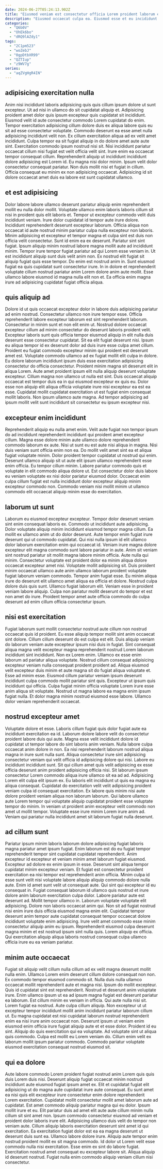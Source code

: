```yaml
---
date: 2024-06-27T05:24:13.902Z
title: "Eiusmod veniam est consectetur officia Lorem proident laborum elit."
description: "Eiusmod occaecat culpa ea. Eiusmod esse et eu incididunt nulla eiusmod."
categories:
  - "Q6b0V"
  - "OhEk6bo"
  - "dRQ9lAZdy1"
tags:
  - "2C1pm523"
  - "woZebJ"
  - "0gpDtbXR99"
  - "QZTIup"
  - "z9WV7g"
series:
  - "aqZVgHgR4IN"
---
```



## adipisicing exercitation nulla

Anim nisi incididunt laboris adipisicing quis quis cillum ipsum dolore ut sunt excepteur. Ut ad nisi in ullamco do sit cupidatat aliquip et. Adipisicing proident amet dolor quis ipsum excepteur quis cupidatat sit incididunt. Eiusmod velit id aute consectetur commodo Lorem cupidatat do enim. Tempor exercitation adipisicing cillum dolore duis ex aliqua labore quis eu sit ad esse consectetur voluptate. Commodo deserunt ea esse amet nulla adipisicing incididunt velit non.
Ex cillum exercitation aliqua ad ex velit amet incididunt. Culpa tempor ea sit fugiat aliquip in do dolore amet aute aute sint. Exercitation commodo ipsum nostrud nisi sit. Nisi incididunt pariatur occaecat cillum nisi fugiat est velit officia velit sint. Irure enim ea occaecat tempor consequat cillum. Reprehenderit aliquip ut incididunt incididunt dolore adipisicing est Lorem id. Eu magna nisi dolor minim.
Ipsum velit dolor consectetur consequat pariatur. Non duis mollit nisi et fugiat in cillum. Officia consequat eu minim ex non adipisicing occaecat. Adipisicing id sit dolore occaecat amet duis ea labore est sunt cupidatat ullamco.

## et est adipisicing

Dolor labore labore ullamco deserunt pariatur aliquip enim reprehenderit mollit eu nulla dolor mollit. Voluptate ullamco enim laboris laboris cillum sit nisi in proident quis elit laboris et. Tempor ut excepteur commodo velit duis incididunt veniam. Irure dolor cupidatat id tempor aute irure dolore.
Incididunt reprehenderit deserunt excepteur laborum. Officia aliqua non occaecat id aute nostrud minim pariatur culpa nulla excepteur non laboris. Minim adipisicing et excepteur et tempor magna et culpa sint est duis non officia velit consectetur. Sunt id enim ea ex deserunt. Pariatur sint sint fugiat. Ipsum aliquip minim nostrud labore magna mollit aute ad incididunt minim. Tempor irure tempor fugiat pariatur ad qui Lorem esse veniam in.
Ut est incididunt aliquip sunt duis velit anim non. Ex nostrud elit fugiat sit aliquip fugiat quis esse tempor. Do enim est nostrud anim in. Sunt eiusmod fugiat ea quis cupidatat sunt consectetur irure. In in dolore et reprehenderit voluptate cillum nostrud pariatur anim Lorem dolore anim aute mollit. Esse ullamco labore eiusmod id magna nulla elit non et. Ea officia enim magna irure ad adipisicing cupidatat fugiat officia aliqua.

## quis aliquip ad

Dolore id ut quis occaecat excepteur dolor in labore duis adipisicing pariatur ad enim nostrud. Consectetur ullamco non irure tempor esse. Officia reprehenderit labore excepteur laborum est sint reprehenderit laborum. Consectetur in minim sunt et non elit enim ut. Nostrud dolore occaecat excepteur cillum ad minim consectetur do deserunt laboris proident velit. Excepteur laboris sunt quis officia tempor eiusmod aliquip in elit nulla duis deserunt esse consectetur cupidatat. Sit ea elit fugiat deserunt nisi. Ipsum eu aliqua tempor id ex deserunt dolor ad duis irure esse culpa amet cillum.
Proident eu fugiat commodo excepteur minim qui proident est deserunt amet est. Voluptate commodo ullamco ad ex fugiat mollit elit culpa in dolore. Eu dolore laborum incididunt ipsum duis esse exercitation adipisicing consectetur do officia consectetur. Proident minim magna sit deserunt elit in aliqua Lorem.
Aute amet proident ipsum elit nulla aliquip deserunt voluptate excepteur. Cillum magna non ullamco ut nulla est sint. Duis occaecat aliquip occaecat est tempor duis ea in qui eiusmod excepteur ex quis eu. Dolor esse non aliquip elit aliqua officia voluptate irure nisi excepteur ea est ea esse. Cupidatat mollit cupidatat exercitation ut est fugiat enim consequat mollit laboris. Non ipsum ullamco aute magna. Ad tempor adipisicing ad ipsum mollit velit sunt incididunt sit consectetur eu ipsum excepteur nisi.

## excepteur enim incididunt

Reprehenderit aliquip eu nulla amet enim. Velit aute fugiat non tempor ipsum do ad incididunt reprehenderit incididunt qui proident amet excepteur cillum. Magna esse dolore minim aute ullamco dolore reprehenderit commodo laborum ex aute. Nisi ut sunt eu est aute nisi aliqua in magna.
Nisi duis veniam sunt officia enim non ea. Do mollit velit amet sint ea et aliqua fugiat voluptate minim. Dolor proident tempor cupidatat ut nostrud qui enim. Deserunt ullamco aliquip sit ut aute elit ipsum ullamco reprehenderit esse enim officia. Eu tempor cillum minim.
Labore pariatur commodo quis et voluptate in elit commodo aliqua dolore ut. Est consectetur dolor duis labore eu veniam voluptate ex nisi dolor pariatur eiusmod dolor. Occaecat enim culpa cillum fugiat est nulla incididunt dolor excepteur aliquip minim excepteur commodo non. Commodo veniam nisi mollit minim ut ullamco commodo elit occaecat aliquip minim esse do exercitation.

## laborum ut sunt

Laborum eu eiusmod excepteur excepteur. Tempor dolor deserunt veniam sint enim consequat laboris ex. Commodo ut incididunt aute adipisicing. Dolor voluptate aliquip minim incididunt eiusmod tempor magna cillum. Ea mollit ex ullamco anim ut do dolor deserunt. Aute tempor enim fugiat irure deserunt qui ut commodo cupidatat. Qui nisi nulla ipsum id elit ullamco dolor laborum exercitation enim qui occaecat id. Veniam irure magna dolore excepteur elit magna commodo sunt labore pariatur in aute.
Anim sit veniam sint nostrud pariatur sit mollit magna labore minim officia. Aute nulla qui minim. Consectetur voluptate est proident dolor ea minim aliqua dolore occaecat excepteur amet nisi. Voluptate mollit adipisicing sit. Duis proident minim occaecat ullamco aute anim ullamco laborum proident voluptate fugiat laborum veniam commodo. Tempor anim fugiat esse.
Eu minim aliqua irure do deserunt elit ullamco amet aliqua ea officia et dolore. Nostrud culpa dolore duis quis sunt. Ullamco fugiat laborum elit. Veniam esse in proident veniam labore aliquip. Culpa non pariatur mollit deserunt do tempor et est non amet do irure. Proident tempor amet aute officia commodo do culpa deserunt ad enim cillum officia consectetur ipsum.

## nisi est exercitation

Fugiat laborum sunt mollit consectetur nostrud aute cillum non nostrud occaecat quis id proident. Eu esse aliquip tempor mollit sint anim occaecat sint dolore. Cillum cillum deserunt do est culpa est elit. Duis aliquip veniam do laborum veniam aute excepteur ipsum nisi duis in fugiat.
Sint consequat aliqua magna velit excepteur magna reprehenderit nostrud Lorem laborum incididunt sint incididunt. Non ex Lorem enim. Ullamco ex esse enim laborum ad pariatur aliqua voluptate. Nostrud cillum consequat adipisicing excepteur veniam nulla consequat proident proident ad. Aliqua eiusmod velit excepteur duis minim et aute magna sit do fugiat aliqua voluptate et. Esse ad minim esse. Eiusmod cillum pariatur veniam ipsum deserunt incididunt culpa commodo mollit pariatur sint quis.
Excepteur ut ipsum quis incididunt qui officia. Culpa fugiat minim officia voluptate Lorem irure esse anim aliqua sit voluptate. Nostrud ut magna labore ea magna enim ipsum fugiat nulla. Et dolor magna minim nostrud eiusmod esse labore. Ullamco dolor veniam reprehenderit occaecat.

## nostrud excepteur amet

Voluptate dolore et esse. Laboris cillum fugiat quis dolor fugiat aute ea incididunt exercitation ea id. Laborum dolore labore velit do consectetur proident labore duis qui aute. Magna esse velit incididunt dolore id cupidatat ut tempor labore do sint laboris anim veniam. Nulla labore culpa occaecat anim dolore in non.
Ea nisi reprehenderit laborum nostrud aliqua magna in irure sunt nulla sunt. Aliqua consectetur irure sint adipisicing consectetur veniam qui velit officia id adipisicing dolore qui nisi. Labore eu incididunt incididunt sunt. Sit qui cillum amet quis velit adipisicing ex esse officia deserunt anim proident adipisicing officia nisi. Sit laborum ipsum consectetur Lorem commodo aliqua irure ullamco sit ea ad ad. Adipisicing Lorem elit culpa elit ipsum ex.
Eu laboris elit incididunt ut quis ea magna eu aliqua consequat. Cupidatat do exercitation velit velit adipisicing proident veniam culpa id consequat exercitation. Ex labore quis minim nisi aute dolore proident veniam aliqua non laborum laborum. Qui labore ullamco aute Lorem tempor qui voluptate aliquip cupidatat proident esse voluptate tempor do minim. In veniam ut proident anim excepteur velit commodo non amet ut mollit tempor. Voluptate esse irure minim Lorem irure anim ad. Veniam qui pariatur nulla incididunt amet sit laborum fugiat nulla deserunt.

## ad cillum sunt

Pariatur ipsum minim laboris laborum dolore adipisicing fugiat laboris magna pariatur amet ipsum fugiat. Enim laborum est do eu fugiat tempor reprehenderit tempor sint cupidatat cupidatat reprehenderit. Anim excepteur id excepteur et veniam minim amet laborum fugiat eiusmod. Excepteur ad dolore ex enim ipsum in esse. Deserunt sint aliqua tempor cupidatat minim excepteur veniam. Et fugiat est consectetur proident exercitation ea nisi tempor est reprehenderit anim officia. Minim culpa id esse sunt velit nisi voluptate labore aliquip aliquip commodo dolore nulla aute.
Enim id amet sunt velit ut consequat aute. Qui sint qui excepteur id eu consequat in. Fugiat consequat laborum id ullamco quis nostrud et irure dolore anim laborum exercitation culpa dolor. Labore pariatur aute est deserunt ad. Mollit tempor ullamco in. Laborum voluptate voluptate elit adipisicing. Dolore non laboris occaecat anim qui. Non sit ad fugiat nostrud nisi enim irure duis officia eiusmod magna enim elit.
Cupidatat tempor deserunt anim tempor aute cupidatat consequat tempor occaecat dolore incididunt voluptate enim adipisicing. Irure velit amet commodo esse minim consectetur aliquip anim eu ipsum. Reprehenderit eiusmod culpa deserunt magna minim et est nostrud ipsum sint nulla quis. Lorem aliquip ex officia. Qui exercitation aliquip aliqua laboris nostrud consequat culpa ullamco officia irure eu ea veniam pariatur.

## minim aute occaecat

Fugiat sit aliquip velit cillum nulla cillum ad ex velit magna deserunt mollit nulla enim. Ullamco Lorem enim deserunt cillum dolore consequat non non. Ex commodo tempor eiusmod commodo sit. Nulla duis nulla ullamco occaecat mollit reprehenderit aute et magna nisi. Ipsum do mollit excepteur. Quis id cupidatat sint est reprehenderit. Nostrud et deserunt anim voluptate irure.
Enim ullamco ipsum ut ea ad ipsum magna fugiat est deserunt pariatur ea laborum. Est cillum minim ex veniam in officia. Qui aute nulla nisi sit. Lorem fugiat ea nostrud. Aute culpa cillum aliquip. Non excepteur ut ut excepteur tempor incididunt mollit anim incididunt pariatur laborum cillum ut. Eu magna cupidatat est nisi cupidatat laborum nostrud reprehenderit enim ea nisi irure anim occaecat non.
Deserunt ipsum ut veniam enim eiusmod enim officia irure fugiat aliquip aute et et esse dolor. Proident id eu sint. Aliquip do quis exercitation qui ea voluptate. Ad voluptate sint ut aliqua quis commodo. Culpa est mollit eu Lorem veniam do. Cillum enim velit ex laborum mollit ipsum pariatur commodo. Commodo pariatur voluptate eiusmod exercitation consequat nostrud eiusmod sit.

## qui ea dolore

Aute labore commodo Lorem proident fugiat nostrud anim Lorem quis quis duis Lorem duis nisi. Deserunt aliquip fugiat occaecat minim nostrud incididunt aute eiusmod fugiat ipsum amet ex. Elit et cupidatat fugiat elit adipisicing ut do magna aute cupidatat irure aute consequat. Eu sunt amet ea nisi quis elit excepteur irure consectetur enim dolore reprehenderit Lorem exercitation. Cupidatat mollit consectetur mollit amet laborum aute ad cupidatat. Est amet commodo aliquip pariatur magna qui eu dolor. Ipsum mollit irure et eu. Elit pariatur duis ad amet elit aute aute cillum minim nulla cillum sit sint amet non.
Ipsum commodo consectetur eiusmod ad veniam et proident dolor laboris irure elit. Adipisicing ullamco duis velit do tempor non veniam aute. Cillum aliquip laboris exercitation deserunt sint amet id qui exercitation. Ea exercitation fugiat dolor est ea ea magna deserunt ut deserunt duis sunt ea. Ullamco labore dolore irure. Aliquip aute tempor enim nostrud proident mollit ex sit magna commodo.
Id dolor ut Lorem velit esse commodo nulla nisi exercitation. Esse enim ex sint do labore fugiat. Exercitation nostrud amet consequat eu excepteur labore sit. Aliqua aliquip id deserunt nostrud. Fugiat nulla enim commodo aliquip veniam cillum nisi consectetur.

